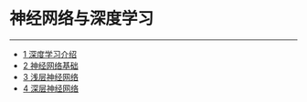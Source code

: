 # 神经网络与深度学习

---

- [1 深度学习介绍](./1-深度学习介绍/README.md)
- [2 神经网络基础](./2-神经网络基础/README.md)
- [3 浅层神经网络](./3-浅层神经网络/README.md)
- [4 深层神经网络](./4-深层神经网络/README.md)
